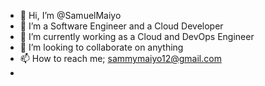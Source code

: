 - 👋 Hi, I’m @SamuelMaiyo
- 👀 I’m a Software Engineer and a Cloud Developer
- 🌱 I’m currently working as a Cloud and DevOps Engineer
- 🤝 I’m looking to collaborate on anything
- 📫 How to reach me; sammymaiyo12@gmail.com
- 

<!---
SamuelMaiyo/SamuelMaiyo is a ✨ special ✨ repository because its `README.md` (this file) appears on your GitHub profile.
You can click the Preview link to take a look at your changes.
--->
